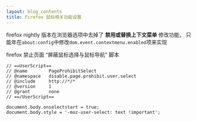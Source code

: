 ```yaml
---
layout: blog_contents
title: Firefox 鼠标相关功能设置
---
```


firefox nightly 版本在浏览器选项中去掉了 __禁用或替换上下文菜单__ 修改功能，
只能年在`about:config`中修改`dom.event.contextmenu.enabled`项来实现

firefox 禁止页面 “屏蔽鼠标选择与鼠标导航” 脚本

    // ==UserScript==
    // @name        PageProhibitSelect
    // @namespace   disable.page.prohibit.user.select
    // @include     http://*/*
    // @version     1
    // @grant       none
    // ==/UserScript==

    document.body.onselectstart = true;
    document.body.style = '-moz-user-select: text !important';
